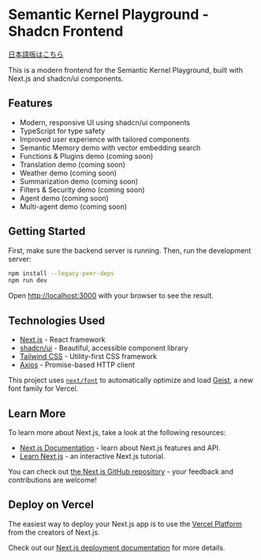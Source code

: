 # Semantic Kernel Playground - Shadcn Frontend

[日本語版はこちら](README.ja.md)

This is a modern frontend for the Semantic Kernel Playground, built with Next.js and shadcn/ui components.

## Features

- Modern, responsive UI using shadcn/ui components
- TypeScript for type safety
- Improved user experience with tailored components
- Semantic Memory demo with vector embedding search
- Functions & Plugins demo (coming soon)
- Translation demo (coming soon)
- Weather demo (coming soon)
- Summarization demo (coming soon)
- Filters & Security demo (coming soon)
- Agent demo (coming soon)
- Multi-agent demo (coming soon)

## Getting Started

First, make sure the backend server is running. Then, run the development server:

```bash
npm install --legacy-peer-deps
npm run dev
```

Open [http://localhost:3000](http://localhost:3000) with your browser to see the result.

## Technologies Used

- [Next.js](https://nextjs.org/) - React framework
- [shadcn/ui](https://ui.shadcn.com/) - Beautiful, accessible component library
- [Tailwind CSS](https://tailwindcss.com/) - Utility-first CSS framework
- [Axios](https://axios-http.com/) - Promise-based HTTP client

This project uses [`next/font`](https://nextjs.org/docs/app/building-your-application/optimizing/fonts) to automatically optimize and load [Geist](https://vercel.com/font), a new font family for Vercel.

## Learn More

To learn more about Next.js, take a look at the following resources:

- [Next.js Documentation](https://nextjs.org/docs) - learn about Next.js features and API.
- [Learn Next.js](https://nextjs.org/learn) - an interactive Next.js tutorial.

You can check out [the Next.js GitHub repository](https://github.com/vercel/next.js) - your feedback and contributions are welcome!

## Deploy on Vercel

The easiest way to deploy your Next.js app is to use the [Vercel Platform](https://vercel.com/new?utm_medium=default-template&filter=next.js&utm_source=create-next-app&utm_campaign=create-next-app-readme) from the creators of Next.js.

Check out our [Next.js deployment documentation](https://nextjs.org/docs/app/building-your-application/deploying) for more details.
